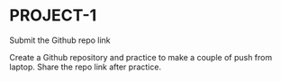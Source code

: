 # PROJECT-1
Submit the Github repo link

Create a Github repository and practice to make a couple of push from laptop. Share the repo link after practice.

